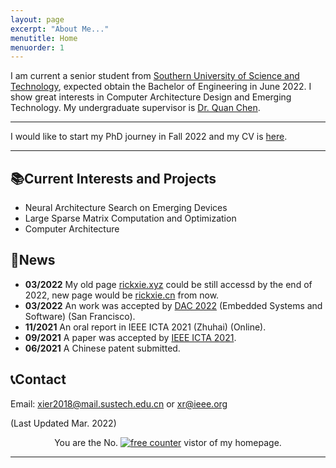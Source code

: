 ```yaml
---
layout: page
excerpt: "About Me..."
menutitle: Home
menuorder: 1
---
```

I am current a senior student from [Southern University of Science and Technology](https://www.sustech.edu.cn/en/), expected obtain the Bachelor of Engineering in June 2022. I show great interests in Computer Architecture Design and Emerging Technology. My undergraduate supervisor is [Dr. Quan Chen](https://faculty.sustech.edu.cn/chenq3/en).

---

I would like to start my PhD journey in Fall 2022 and my CV is [here](doc\xie_cv.pdf).

---

## 📚Current Interests and Projects

- Neural Architecture Search on Emerging Devices
- Large Sparse Matrix Computation and Optimization
- Computer Architecture

## 📰News

* **03/2022** My old page [rickxie.xyz](https://rickxie.xyz) could be still accessd by the end of 2022, new page would be [rickxie.cn](https://rickxie.cn) from now.
* **03/2022** An work was accepted by [DAC 2022](https://www.dac.com/) (Embedded Systems and Software) (San Francisco).
* **11/2021** An oral report in IEEE ICTA 2021 (Zhuhai) (Online).
* **09/2021** A paper was accepted by [IEEE ICTA 2021](http://www.ieee-icta.net/).
* **06/2021** A Chinese patent submitted.

## 📞Contact

Email: [xier2018@mail.sustech.edu.cn](mailto:xier2018@mail.sustech.edu.cn) or [xr@ieee.org](mailto:xr@ieee.org)

(Last Updated Mar. 2022)

<div align=center>You are the No. <a href='https://www.counter12.com'><img src='https://www.counter12.com/img-Ay4w35cD6aCbb3Z4-22.gif' border='0' alt='free counter'></a> vistor of my homepage.<script type='text/javascript' src='https://www.counter12.com/ad.js?id=Ay4w35cD6aCbb3Z4'></script></div>

---

<!-- for rickxie.cn -->
<script type='text/javascript' id='clustrmaps' src='//cdn.clustrmaps.com/map_v2.js?cl=ffffff&w=300&t=n&d=3p-vIrt5cRJ99hVpVm3E0PmXHIg3YvSe4uSxEE5vp7Q'></script>

